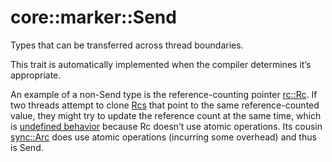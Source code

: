 # core::marker::Send

Types that can be transferred across thread boundaries.

This trait is automatically implemented when the compiler determines it’s appropriate.

An example of a non-Send type is the reference-counting pointer [rc::Rc](https://doc.rust-lang.org/src/alloc/rc.rs.html). If two threads attempt to clone [Rcs](https://doc.rust-lang.org/std/rc/struct.Rc.html) that point to the same reference-counted value, they might try to update the reference count at the same time, which is [undefined behavior](https://doc.rust-lang.org/reference/behavior-considered-undefined.html) because Rc doesn’t use atomic operations. Its cousin [sync::Arc](https://doc.rust-lang.org/std/sync/struct.Arc.html) does use atomic operations (incurring some overhead) and thus is Send.